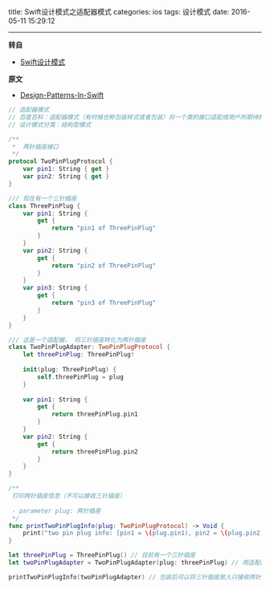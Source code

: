 title: Swift设计模式之适配器模式
categories: ios
tags: 设计模式
date: 2016-05-11 15:29:12

---

<!--head-->

**转自**

* [Swift设计模式](http://qefee.com/tags/%E8%AE%BE%E8%AE%A1%E6%A8%A1%E5%BC%8F/)

**原文**

* [Design-Patterns-In-Swift](https://github.com/ochococo/Design-Patterns-In-Swift#behavioral)



<!--more-->



<!--body-->

```swift
// 适配器模式
// 百度百科：适配器模式（有时候也称包装样式或者包装）将一个类的接口适配成用户所期待的。一个适配允许通常因为接口不兼容而不能在一起工作的类工作在一起，做法是将类自己的接口包裹在一个已存在的类中
// 设计模式分类：结构型模式

/**
 *  两针插座接口
 */
protocol TwoPinPlugProtocol {
    var pin1: String { get }
    var pin2: String { get }
}

/// 现在有一个三针插座
class ThreePinPlug {
    var pin1: String {
        get {
            return "pin1 of ThreePinPlug"
        }
    }
    var pin2: String {
        get {
            return "pin2 of ThreePinPlug"
        }
    }
    var pin3: String {
        get {
            return "pin3 of ThreePinPlug"
        }
    }
}

/// 这是一个适配器， 将三针插座转化为两针插座
class TwoPinPlugAdapter: TwoPinPlugProtocol {
    let threePinPlug: ThreePinPlug!
    
    init(plug: ThreePinPlug) {
        self.threePinPlug = plug
    }
    
    var pin1: String {
        get {
            return threePinPlug.pin1
        }
    }
    var pin2: String {
        get {
            return threePinPlug.pin2
        }
    }
}

/**
 打印两针插座信息（不可以接收三针插座）
 
 - parameter plug: 两针插座
 */
func printTwoPinPlugInfo(plug: TwoPinPlugProtocol) -> Void {
    print("two pin plug info: [pin1 = \(plug.pin1), pin2 = \(plug.pin2)]")
}

let threePinPlug = ThreePinPlug() // 目前有一个三针插座
let twoPinPlugAdapter = TwoPinPlugAdapter(plug: threePinPlug) // 用适配器来包装

printTwoPinPlugInfo(twoPinPlugAdapter) // 包装后可以将三针插座放入只接收两针插座的接口中
```
